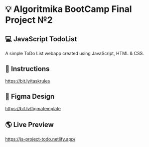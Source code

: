 # 💡 Algoritmika BootCamp Final Project №2

## 💻 JavaScript TodoList
A simple ToDo List webapp created using JavaScript, HTML & CSS.
## 📝 Instructions
https://bit.ly/taskrules
## 🎯 Figma Design
https://bit.ly/figmatemplate
## 🌎 Live Preview
https://js-project-todo.netlify.app/
